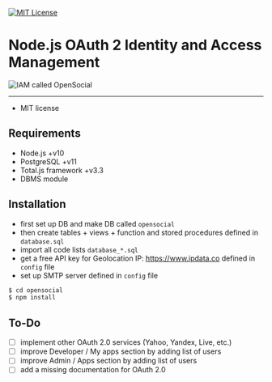 [![MIT License][license-image]][license-url]

# Node.js OAuth 2 Identity and Access Management

![IAM called OpenSocial](http://cdn.totaljs.com/images/iam.png)

---

- MIT license

## Requirements

- Node.js +v10
- PostgreSQL +v11
- Total.js framework +v3.3
- DBMS module

## Installation

- first set up DB and make DB called `opensocial`
- then create tables + views + function and stored procedures defined in `database.sql`
- import all code lists `database_*.sql`
- get a free API key for Geolocation IP: <https://www.ipdata.co> defined in `config` file
- set up SMTP server defined in `config` file

```bash
$ cd opensocial
$ npm install
```

## To-Do

- [ ] implement other OAuth 2.0 services (Yahoo, Yandex, Live, etc.)
- [ ] improve Developer / My apps section by adding list of users
- [ ] improve Admin / Apps section by adding list of users
- [ ] add a missing documentation for OAuth 2.0

[license-image]: https://img.shields.io/badge/license-MIT-blue.svg?style=flat
[license-url]: license.txt